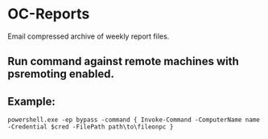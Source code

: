 # OC-Reports
Email compressed archive of weekly report files.
## Run command against remote machines with psremoting enabled.

Example:
--------------------------------------------------
    powershell.exe -ep bypass -command { Invoke-Command -ComputerName name -Credential $cred -FilePath path\to\fileonpc }